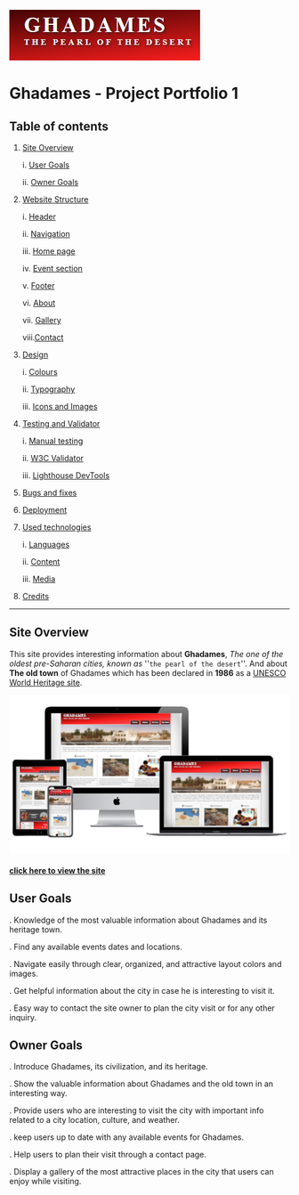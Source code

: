 ![Ghadames logo](assets/images/ghadames_logo.PNG)

# Ghadames - Project Portfolio 1


## Table of contents
 
1. [Site Overview](#site-overview)

    i.  [User Goals](#user-goals)

    ii. [Owner Goals](#owner-goals)

2. [Website Structure](#Website-Structure)

    i.  [Header](#header)

    ii. [Navigation](#navigation)

    iii. [Home page](#home-page)

    iv.  [Event section](#event-section)

    v.  [Footer](#footer)

    vi. [About](#about)

    vii. [Gallery](#gallery)

    viii.[Contact](#contact)

3. [Design](#design)
   
   i. [Colours](#colours)

   ii. [Typography](#typography)

   iii. [Icons and Images](#icons-and-images)

4. [Testing and Validator](#testing-and-validator)
   
   i. [Manual testing](#manual-testing)

   ii. [W3C Validator](#w3c-validator)

   iii. [Lighthouse DevTools](#lighthouse-devtools)

5. [Bugs and fixes](#bugs-and-fixes)

6. [Deployment](#deployment)

7. [Used technologies](#used-technologies)
   
   i. [Languages](#languages)

   ii. [Content](#content)

   iii. [Media](#media)

8. [Credits](#credits)

------

## Site Overview

 This site provides interesting information about **Ghadames**, _The one of the oldest pre-Saharan cities, known as_ ''`the pearl of the desert`''. And about **The old town** of Ghadames which has been declared in **1986** as a <a href="https://whc.unesco.org/en/list/" target="_blank">UNESCO World Heritage site</a>. 

![Ghadames logo](assets/images/site_layout.PNG)
#### <a href="https://amal-bb.github.io/Ghadames/" target="_blank"> click here to view the site </a>


## User Goals


 . Knowledge of the most valuable information about Ghadames and its heritage town. 

 . Find any available events dates and locations.

 . Navigate easily through clear, organized, and attractive layout colors and images. 

 . Get helpful information about the city in case he is interesting to visit it.

 . Easy way to contact the site owner to plan the city visit or for any other inquiry.


## Owner Goals

. Introduce Ghadames, its civilization, and its heritage. 

 . Show the valuable information about Ghadames and the old town in an interesting way.

 . Provide users who are interesting to visit the city with important info related to a city location, culture, and weather. 

 . keep users up to date with any available events for Ghadames.

 . Help users to plan their visit through a contact page.

 . Display a gallery of the most attractive places in the city that users can enjoy while visiting.
